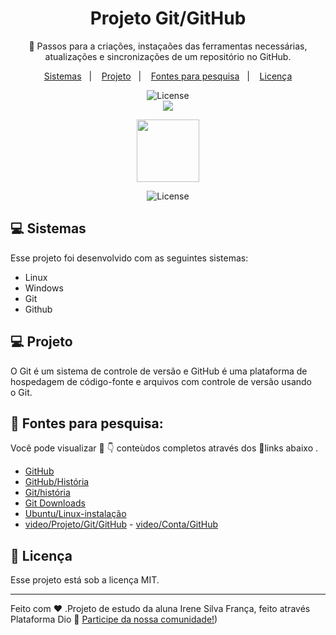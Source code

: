 

## <h1 align="center"> Projeto Git/GitHub</h1>

<p align="center">
👣 Passos para a criações, instaçaões das ferramentas necessárias, atualizações e sincronizações de um repositório no GitHub.
</p>

<p align="center">
  <a href="#-sistemas">Sistemas</a>&nbsp;&nbsp;&nbsp;|&nbsp;&nbsp;&nbsp;
  <a href="#-projeto">Projeto</a>&nbsp;&nbsp;&nbsp;|&nbsp;&nbsp;&nbsp;
  <a href="#-fontes-para-pesquisa">Fontes para pesquisa</a>&nbsp;&nbsp;&nbsp;|&nbsp;&nbsp;&nbsp;
  <a href="#memo-licença">Licença</a>
</p>

<p align="center">
  <img alt="License" src="https://img.shields.io/static/v1?label=license&message=MIT&color=49AA26&labelColor=000000">
   <br>
  <a href="https://youtu.be/NwTZ-ncHCVI"_blank"><img src="https://img.shields.io/badge/-Youtube-%23EA4335?style=for-the-badge&logo=youtube&logoColor=white" target="_blank"></a>
     <div align="center">
                        <img src="https://github.com/issf69/treinamento2/assets/105497075/90a74ce4-1f3d-4bf7-835c-4d11ad0dfc1e" width="100px" />
     </div>
     </p>
<p align="center">
  <img alt="License" src="https://github.com/issf69/projeto-github/assets/105497075/591621c7-c223-4e4d-bd93-4d265f3ffc0e">
  </p>
     
 ## 💻 Sistemas

Esse projeto foi desenvolvido com as seguintes sistemas:

- Linux
- Windows
- Git 
- Github

## 💻 Projeto

O Git é um sistema de controle de versão e GitHub  é uma plataforma de hospedagem de código-fonte e arquivos com controle de versão usando o Git.  

## 🔎 Fontes para pesquisa:  

Você pode visualizar 👀 👇 conteùdos completos através dos 🔗links abaixo .
- [GitHub]( https://github.com/)
- [GitHub/História](https://pt.wikipedia.org/wiki/GitHub#Hist%C3%B3ria)
- [Git/história](https://git-scm.com/book/pt-br/v2/Come%C3%A7ando-Uma-Breve-Hist%C3%B3ria-do-Git)
- [Git Downloads](https://git-scm.com/)
- [Ubuntu/Linux-instalação](https://ubuntu.com/)
- [video/Projeto/Git/GitHub](https://youtu.be/e1QirbOsrqw/)                                                                            - [video/Conta/GitHub](https://youtu.be/e1QirbOsrqw/)                               
                                                                                                                         
                                                                                                                         

## :memo: Licença

Esse projeto está sob a licença MIT.

---

Feito com ♥ .Projeto de estudo da aluna Irene Silva França, feito através Plataforma Dio :wave: [Participe da nossa comunidade!](https://www.dio.me/))

